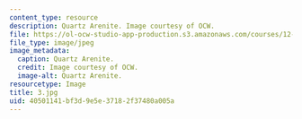 ```yaml
---
content_type: resource
description: Quartz Arenite. Image courtesy of OCW.
file: https://ol-ocw-studio-app-production.s3.amazonaws.com/courses/12-110-sedimentary-geology-fall-2004/40501141bf3d9e5e37182f37480a005a_3.jpg
file_type: image/jpeg
image_metadata:
  caption: Quartz Arenite.
  credit: Image courtesy of OCW.
  image-alt: Quartz Arenite.
resourcetype: Image
title: 3.jpg
uid: 40501141-bf3d-9e5e-3718-2f37480a005a
---
```

